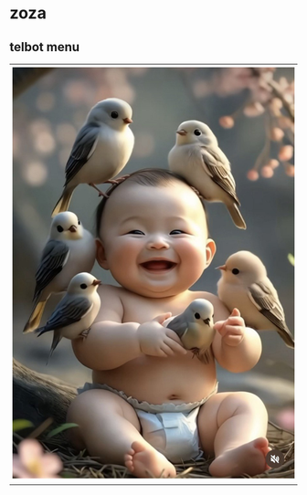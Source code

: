# zoza

## telbot menu
<table style="width:100%">
  <tr>
    <td style="text-align:center; padding: 5px;">
      <img src="./zoza/asset/baby_and_birds.jpg" alt="Image 1" style="width: 100%;">
    </td>
  </tr>
</table>